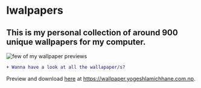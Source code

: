 # lwalpapers

## This is my personal collection of around 900 unique wallpapers for my computer.

![few of my wallpaper previews](https://user-images.githubusercontent.com/51807726/181736663-b4009df2-8a30-45c5-be2e-ed5ced6acd83.png)

````diff
+ Wanna have a look at all the wallapaper/s?
````

Preview and download <a href="https://wallpaper.yogeshlamichhane.com.np" target="_blank" rel="noopener noreferrer" title="Preview and Download wallpapers"> here</a> at <a href="https://wallpaper.yogeshlamichhane.com.np" target="_blank" rel="noopener noreferrer" title="Preview and Download wallpapers"> https://wallpaper.yogeshlamichhane.com.np</a>.
